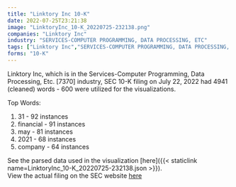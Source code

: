 ```yaml
---
title: "Linktory Inc 10-K"
date: 2022-07-25T23:21:38
image: "LinktoryInc_10-K_20220725-232138.png"
companies: "Linktory Inc"
industry: "SERVICES-COMPUTER PROGRAMMING, DATA PROCESSING, ETC"
tags: ["Linktory Inc","SERVICES-COMPUTER PROGRAMMING, DATA PROCESSING, ETC.","07-22-2022","10-K"]
forms: "10-K"
---
```

Linktory Inc, which is in the Services-Computer Programming, Data Processing, Etc. [7370] industry, SEC 10-K filing on July 22, 2022 had 4941 (cleaned) words - 600 were utilized for the visualizations.

Top Words:
1. 31 - 92 instances
2. financial - 91 instances
3. may - 81 instances
4. 2021 - 68 instances
5. company - 64 instances


See the parsed data used in the visualization [here]({{< staticlink name=LinktoryInc_10-K_20220725-232138.json >}}).  
View the actual filing on the SEC website [here](https://www.sec.gov/Archives/edgar/data/1867956/0001683168-22-005073.txt)